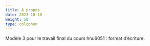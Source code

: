 ```yaml
---
title: À propos
date: 2023-10-18
weight: 50
type: colophon
---
```


Modèle 3 pour le travail final du cours hnu6051 : format d’écriture. 
